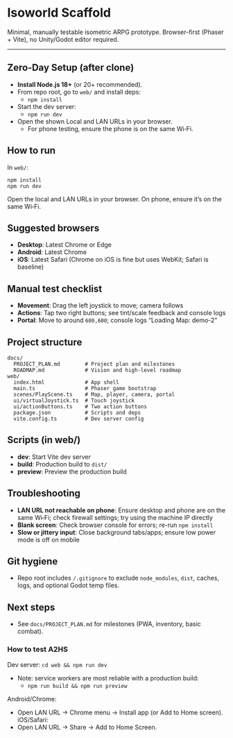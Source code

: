 # Isoworld Scaffold

Minimal, manually testable isometric ARPG prototype. Browser-first (Phaser + Vite), no Unity/Godot editor required.

---

## Zero‑Day Setup (after clone)
- **Install Node.js 18+** (or 20+ recommended).
- From repo root, go to `web/` and install deps:
  - `npm install`
- Start the dev server:
  - `npm run dev`
- Open the shown Local and LAN URLs in your browser.
  - For phone testing, ensure the phone is on the same Wi‑Fi.

## How to run
In `web/`:
```
npm install
npm run dev
```
Open the local and LAN URLs in your browser. On phone, ensure it’s on the same Wi‑Fi.

## Suggested browsers
- **Desktop**: Latest Chrome or Edge
- **Android**: Latest Chrome
- **iOS**: Latest Safari (Chrome on iOS is fine but uses WebKit; Safari is baseline)

## Manual test checklist
- **Movement**: Drag the left joystick to move; camera follows
- **Actions**: Tap two right buttons; see tint/scale feedback and console logs
- **Portal**: Move to around `600,600`; console logs “Loading Map: demo-2”

## Project structure
```
docs/
  PROJECT_PLAN.md        # Project plan and milestones
  ROADMAP.md             # Vision and high-level roadmap
web/
  index.html             # App shell
  main.ts                # Phaser game bootstrap
  scenes/PlayScene.ts    # Map, player, camera, portal
  ui/virtualJoystick.ts  # Touch joystick
  ui/actionButtons.ts    # Two action buttons
  package.json           # Scripts and deps
  vite.config.ts         # Dev server config
```

## Scripts (in web/)
- **dev**: Start Vite dev server
- **build**: Production build to `dist/`
- **preview**: Preview the production build

## Troubleshooting
- **LAN URL not reachable on phone**: Ensure desktop and phone are on the same Wi‑Fi; check firewall settings; try using the machine IP directly
- **Blank screen**: Check browser console for errors; re-run `npm install`
- **Slow or jittery input**: Close background tabs/apps; ensure low power mode is off on mobile

## Git hygiene
- Repo root includes `/.gitignore` to exclude `node_modules`, `dist`, caches, logs, and optional Godot temp files.

## Next steps
- See `docs/PROJECT_PLAN.md` for milestones (PWA, inventory, basic combat).

### How to test A2HS
Dev server: `cd web && npm run dev`
- Note: service workers are most reliable with a production build:
  - `npm run build && npm run preview`

Android/Chrome:
- Open LAN URL → Chrome menu → Install app (or Add to Home screen).
iOS/Safari:
- Open LAN URL → Share → Add to Home Screen.

